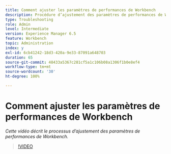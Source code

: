 ```yaml
---
title: Comment ajuster les paramètres de performances de Workbench
description: Procédure d’ajustement des paramètres de performances de Workbench
type: Troubleshooting
role: Admin
level: Intermediate
version: Experience Manager 6.5
feature: Workbench
topic: Administration
index: y
exl-id: 6cb41242-18d3-420a-9e33-87091a648703
duration: 65
source-git-commit: 48433a5367c281cf5a1c106b08a1306f1b0e8ef4
workflow-type: tm+mt
source-wordcount: '30'
ht-degree: 100%

---
```


# Comment ajuster les paramètres de performances de Workbench

*Cette vidéo décrit le processus d’ajustement des paramètres de performances de Workbench.*

>[!VIDEO](https://video.tv.adobe.com/v/3417195?quality=12&learn=on&captions=fre_fr)
